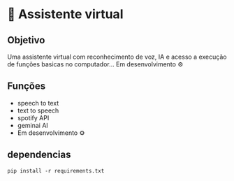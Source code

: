 # 👾 Assistente virtual 
## Objetivo 
Uma assistente virtual com reconhecimento de voz, IA e acesso a execução de funções basicas no computador... Em desenvolvimento ⚙️

## Funções 
- speech to text
- text to speech
- spotify API
- geminai AI
- Em desenvolvimento ⚙️

## dependencias 
```
pip install -r requirements.txt
```
